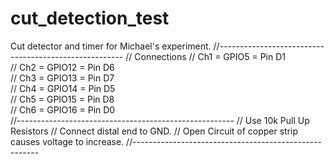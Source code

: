 # cut_detection_test
Cut detector and timer for Michael's experiment. 
//------------------------------------------------------
// Connections
// Ch1 = GPIO5  = Pin D1   
// Ch2 = GPIO12 = Pin D6  
// Ch3 = GPIO13 = Pin D7  
// Ch4 = GPIO14 = Pin D5  
// Ch5 = GPIO15 = Pin D8  
// Ch6 = GPIO16 = Pin D0  
//------------------------------------------------------ 
// Use 10k Pull Up Resistors 
// Connect distal end to GND. 
// Open Circuit of copper strip causes voltage to increase. 
//------------------------------------------------------
